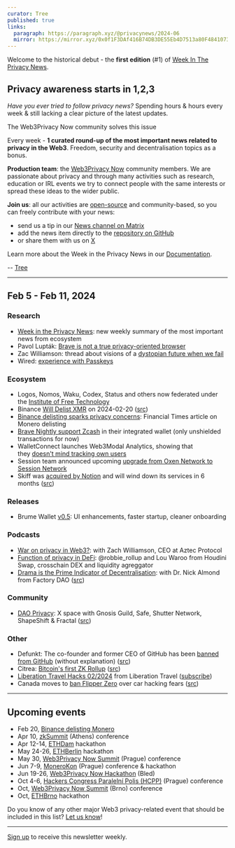 ```yaml
---
curator: Tree
published: true
links:
  paragraph: https://paragraph.xyz/@privacynews/2024-06
  mirror: https://mirror.xyz/0x0f1F3DAf416B74DB3DE55Eb4D7513a80F4841073/YeescUmT44QN7Hv4a9L6GuK6LZS0N5VO-4g7NnYHNbo
---
```


Welcome to the historical debut - the **first edition** (#1) of [Week In The Privacy News](https://news.web3privacy.info/).

## Privacy awareness starts in 1,2,3

_Have you ever tried to follow privacy news?_ Spending hours & hours every week & still lacking a clear picture of the latest updates.

The Web3Privacy Now community solves this issue

Every week - **1 curated round-up of the most important news related to privacy in the Web3**. Freedom, security and decentralisation topics as a bonus.

**Production team**: the [Web3Privacy Now](https://web3privacy.info/) community members. We are passionate about privacy and through many activities such as research, education or IRL events we try to connect people with the same interests or spread these ideas to the wider public.

**Join us**: all our activities are [open-source](https://github.com/web3privacy/news) and community-based, so you can freely contribute with your news:
- send us a tip in our [News channel on Matrix](https://matrix.to/#/%23w3p-news:gwei.cz)
- add the news item directly to the [repository on GitHub](https://github.com/web3privacy/news)
- or share them with us on [X](http://twitter.com/web3privacy)

Learn more about the Week in the Privacy News in our [Documentation](https://docs.web3privacy.info/news/week-in-the-privacy).

-- [Tree](https://tree.fail)

---

## Feb 5 - Feb 11, 2024

### Research

* [Week in the Privacy News](https://news.web3privacy.info/): new weekly summary of the most important news from ecosystem
* Pavol Lupták: [Brave is not a true privacy-oriented browser](https://twitter.com/wilderko/status/1755724309371158612)
* Zac Williamson: thread about visions of a [dystopian future when we fail](https://twitter.com/Zac_Aztec/status/1755309412435259657)
* Wired: [experience with Passkeys](https://web.archive.org/web/20240211021321/https://www.wired.com/story/stopped-using-passwords-passkeys/#intcid=_wired-tag-right-rail_be4cde38-940c-4c15-8796-37cb1513d6ae_popular4-1)

### Ecosystem

* Logos, Nomos, Waku, Codex, Status and others now federated under the [Institute of Free Technology](https://free.technology/)
* Binance [Will Delist XMR](https://www.binance.com/en/support/announcement/binance-will-delist-ant-multi-vai-xmr-on-2024-02-20-f73b083ba6834771b07dbe5319917ae5) on 2024-02-20 ([src](https://twitter.com/wilderko/status/1754857029892538430))
* [Binance delisting sparks privacy concerns](https://archive.is/20240209130053/https://www.ft.com/content/971ac694-f250-412c-9fe0-f956378a751a): Financial Times article on Monero delisting
* [Brave Nightly support Zcash](https://twitter.com/brave/status/1756138102395973834) in their integrated wallet (only unshielded transactions for now)
* WalletConnect launches Web3Modal Analytics, showing that they [doesn't mind tracking own users](https://twitter.com/hazae41/status/1755379493609374113)
* Session team announced upcoming [upgrade from Oxen Network to Session Network](https://getsession.org/upgrading-to-session-network)
* Skiff was [acquired by Notion](https://twitter.com/skiffprivacy/status/1756093174806974831) and will wind down its services in 6 months ([src](https://twitter.com/gweicz/status/1756110645064306703))

### Releases

* Brume Wallet [v0.5](https://github.com/brumewallet/wallet/releases/tag/v0.5.0): UI enhancements, faster startup, cleaner onboarding

### Podcasts

* [War on privacy in Web3?](https://www.podpage.com/epic-web3-podcast/war-on-privacy-in-web3-with-zach-williamson-co-founder-ceo-at-aztec-protocol/): with Zach Williamson, CEO at Aztec Protocol
* [Function of privacy in DeFi](https://twitter.com/therollupco/status/1755052382633787690): @robbie_rollup and Lou Waroo from Houdini Swap, crosschain DEX and liquidity agreggator
* [Drama is the Prime Indicator of Decentralisation](https://www.youtube.com/watch?v=PLJ1DYdae7o&t=1050s): with Dr. Nick Almond from Factory DAO ([src](https://twitter.com/wuipod/status/1756743521296347418))

### Community

* [DAO Privacy](https://twitter.com/i/spaces/1ZkKzjvBLXwKv): X space with Gnosis Guild, Safe, Shutter Network, ShapeShift & Fractal ([src](https://twitter.com/fractalappxyz/status/1753886789402575131))

### Other

* Defunkt: The co-founder and former CEO of GitHub has been [banned from GitHub](https://twitter.com/defunkt/status/1754610843361362360) (without explanation) ([src](https://twitter.com/vpavlin/status/1754792610898587700))
* Citrea: [Bitcoin's first ZK Rollup](https://www.blog.citrea.xyz/introducing-citrea/) ([src](https://twitter.com/citrea_xyz/status/1754883284893356368))
* [Liberation Travel Hacks 02/2024](https://liberation.travel/?mailpoet_router&endpoint=view_in_browser&action=view&data=WzEwLCI0ZjU4NjA1ZWIxMzQiLDAsMCw1LDFd) from Liberation Travel ([subscribe](https://liberation.travel/new-liberation-travel-hacks-month-letter/))
* Canada moves to [ban Flipper Zero](https://gizmodo.com/canada-moves-to-ban-the-flipper-zero-over-car-hacking-f-1851242790) over car hacking fears ([src](https://twitter.com/wilderko/status/1756719463406211357))

---

## Upcoming events

* Feb 20, [Binance delisting Monero](https://www.binance.com/en/support/announcement/binance-will-delist-ant-multi-vai-xmr-on-2024-02-20-f73b083ba6834771b07dbe5319917ae5)
* Apr 10, [zkSummit](https://www.zksummit.com/) (Athens) conference
* Apr 12-14, [ETHDam](https://www.ethdam.com/) hackathon
* May 24-26, [ETHBerlin](https://ethberlin.org/) hackathon
* May 30, [Web3Privacy Now Summit](https://web3privacy.info/events/) (Prague) conference
* Jun 7-9, [MoneroKon](https://monerokon.org/) (Prague) conference & hackathon
* Jun 19-26, [Web3Privacy Now Hackathon](https://web3privacy.info/events/) (Bled)
* Oct 4-6, [Hackers Congress Paralelní Polis (HCPP)](https://hcpp.cz/) (Prague) conference
* Oct, [Web3Privacy Now Summit](https://web3privacy.info/events/) (Brno) conference
* Oct, [ETHBrno](https://ethbrno.cz/) hackathon

Do you know of any other major Web3 privacy-related event that should be included in this list? [Let us know](https://matrix.to/#/#w3p-news:gwei.cz)!

---

[Sign up](https://paragraph.xyz/@privacynews/subscribe) to receive this newsletter weekly.
